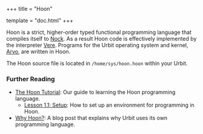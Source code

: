 +++
title = "Hoon"

template = "doc.html"
+++

Hoon is a strict, higher-order typed functional programming language that compiles itself to [Nock](../nock). As a result Hoon code is effectively implemented by the interpreter [Vere](../vere). Programs for the Urbit operating system and kernel, [Arvo](../arvo), are written in Hoon.

The Hoon source file is located in `/home/sys/hoon.hoon` within your Urbit.

### Further Reading

- [The Hoon Tutorial](@/docs/tutorials/hoon/hoon-school/_index.md): Our guide to learning the Hoon programming language.
  - [Lesson 1.1: Setup](@/docs//hoon/hoon-school/nouns.md): How to set up an environment for programming in Hoon.
- [Why Hoon?](@/blog/why-hoon.md): A blog post that explains why Urbit uses its own programming language.
